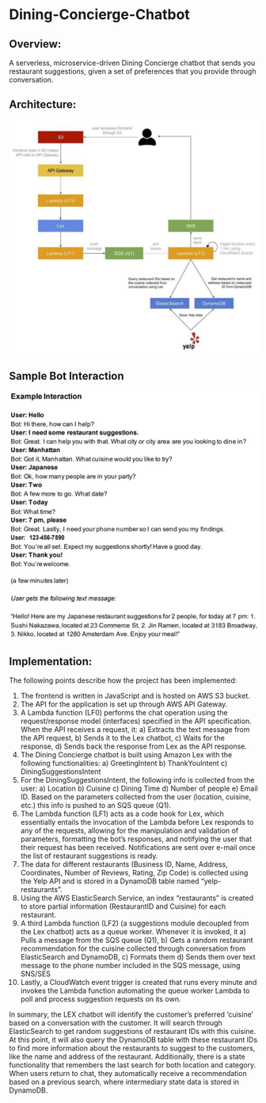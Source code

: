 # Dining-Concierge-Chatbot

## Overview:

A serverless, microservice-driven Dining Concierge chatbot that sends you restaurant suggestions, given a set of preferences that you provide through conversation.

## Architecture:

<img width="1000" alt="Architecture diagram (1)" src="https://github.com/20af02/Dining-Concierge-Chatbot/blob/main/screenshots/architecture-diagram.jpg">


## Sample Bot Interaction

<img width="1000" alt="Sample Interaction (2)" src="https://github.com/20af02/Dining-Concierge-Chatbot/blob/main/screenshots/example-interaction.jpg">

## Implementation: 

The following points describe how the project has been implemented:
1.	The frontend is written in JavaScript and is hosted on AWS S3 bucket.
2.	The API for the application is set up through AWS API Gateway.
3.	A Lambda function (LF0) performs the chat operation using the request/response model (interfaces) specified in the API specification. When the API receives a request, it: a) Extracts the text message from the API request, b) Sends it to the Lex chatbot, c) Waits for the response, d) Sends back the response from Lex as the API response.
4.	The Dining Concierge chatbot is built using Amazon Lex with the following functionalities: a) GreetingIntent b) ThankYouIntent c) DiningSuggestionsIntent
5.	For the DiningSuggestionsIntent, the following info is collected from the user: a) Location b) Cuisine c) Dining Time d) Number of people e) Email ID. Based on the parameters collected from the user (location, cuisine, etc.) this info is pushed to an SQS queue (Q1).
6.	The Lambda function (LF1) acts as a code hook for Lex, which essentially entails the invocation of the Lambda before Lex responds to any of the requests, allowing for the manipulation and validation of parameters, formatting the bot’s responses, and notifying the user that their request has been received. Notifications are sent over e-mail once the list of restaurant suggestions is ready.
7.	The data for different restaurants (Business ID, Name, Address, Coordinates, Number of Reviews, Rating, Zip Code) is collected using the Yelp API and is stored in a DynamoDB table named “yelp-restaurants”.
8.	Using the AWS ElasticSearch Service, an index “restaurants” is created to store partial information (RestaurantID and Cuisine) for each restaurant.
9.	A third Lambda function (LF2) (a suggestions module decoupled from the Lex chatbot) acts as a queue worker. Whenever it is invoked, it a) Pulls a message from the SQS queue (Q1), b) Gets a random restaurant recommendation for the cuisine collected through conversation from ElasticSearch and DynamoDB, c) Formats them d) Sends them over text message to the phone number included in the SQS message, using SNS/SES
10.	Lastly, a CloudWatch event trigger is created that runs every minute and invokes the Lambda function automating the queue worker Lambda to poll and process suggestion requests on its own.

In summary, the LEX chatbot will identify the customer’s preferred ‘cuisine’ based on a conversation with the customer. It will search through ElasticSearch to get random suggestions of restaurant IDs with this cuisine. At this point, it will also query the DynamoDB table with these restaurant IDs to find more information about the restaurants to suggest to the customers, like the name and address of the restaurant. Additionally, there is a state functionality that remembers the last search for both location and category. When users return to chat, they automatically receive a recommendation based on a previous search, where intermediary state data is stored in DynamoDB.

